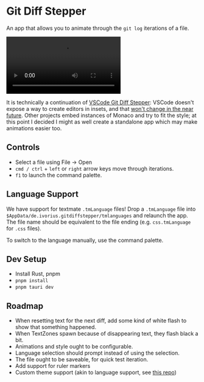 # Git Diff Stepper

An app that allows you to animate through the `git log` iterations of a file.

<video src="./doc/demo.mov" controls="controls" style="max-width: 730px;"></video>

It is technically a continuation of [VSCode Git Diff Stepper](https://github.com/Ivorforce/VSCode-Git-Diff-Stepper): VSCode doesn't expose a way to create editors in insets, and that [won't change in the near future](https://github.com/microsoft/vscode/issues/153198). Other projects embed instances of Monaco and try to fit the style; at this point I decided I might as well create a standalone app which may make animations easier too.

## Controls

- Select a file using File -> Open
- `cmd / ctrl` + `left` or `right` arrow keys move through iterations.
- `f1` to launch the command palette.

## Language Support

We have support for textmate `.tmLanguage` files! Drop a `.tmLanguage` file into `$AppData/de.ivorius.gitdiffstepper/tmlanguages` and relaunch the app. The file name should be equivalent to the file ending (e.g. `css.tmLanguage` for `.css` files).

To switch to the language manually, use the command palette.

## Dev Setup

- Install Rust, pnpm
- `pnpm install`
- `pnpm tauri dev`

## Roadmap

- When resetting text for the next diff, add some kind of white flash to show that something happened.
- When TextZones spawn because of disappearing text, they flash black a bit.
- Animations and style ought to be configurable.
- Language selection should prompt instead of using the selection.
- The file ought to be saveable, for quick test iteration.
- Add support for ruler markers
- Custom theme support (akin to language support, see [this repo](https://github.com/Nishkalkashyap/monaco-vscode-textmate-theme-converter#monaco-vscode-textmate-theme-converter))
